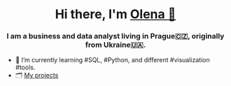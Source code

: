<h1 align="center">Hi there, I'm <a href="https://www.linkedin.com/in/olena-ilina/" target="_blank">Olena 🌵</a> 
<h3 align="center">I am a business and data analyst living in Prague🇨🇿, originally from Ukraine🇺🇦.</h3>

- 🌱 I’m currently learning #SQL, #Python, and different #visualization #tools.
- 🗂️ <a href="https://olena-ilina.notion.site/Olena-Ilina-92cc34a0a35340b5a3f49b2880e9f074">My projects</a>
